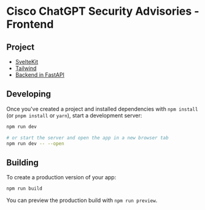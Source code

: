 # Cisco ChatGPT Security Advisories - Frontend

## Project

- [SvelteKit](https://kit.svelte.dev/)
- [Tailwind](https://tailwindcss.com/)
- [Backend in FastAPI](https://github.com/candidosales/cisco-chat-backend)

## Developing

Once you've created a project and installed dependencies with `npm install` (or `pnpm install` or `yarn`), start a development server:

```bash
npm run dev

# or start the server and open the app in a new browser tab
npm run dev -- --open
```

## Building

To create a production version of your app:

```bash
npm run build
```

You can preview the production build with `npm run preview`.
